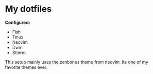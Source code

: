 # My dotfiles
**Configured:**
* Fish
* Tmux
* Neovim
* Dwm
* Stterm

This setup mainly uses the zenbones theme from neovim.
Its one of my favorite themes ever.
